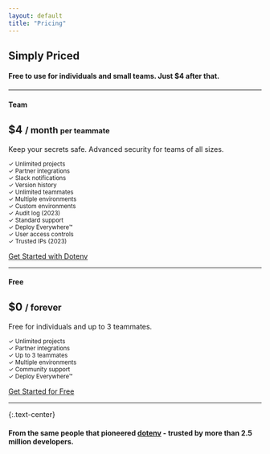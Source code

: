 ```yaml
---
layout: default
title: "Pricing"
---
```


<article markdown="1">

# Simply Priced

#### Free to use for individuals and small teams. Just $4 after that.

---

<h4 class="mb-03 pb-0">Team</h4>
<h1 class="mb-0 pb-0 mt-0">$4 <small>/ month <small class="font-weight-normal">per teammate</small></small></h1>
<p>Keep your secrets safe. Advanced security for teams of all sizes.</p>

<div class="flex">
  <div>
    <small><span class="text-green">✓</span> Unlimited projects</small>
    <br/>
    <small><span class="text-green">✓</span> Partner integrations</small>
    <br/>
    <small><span class="text-green">✓</span> Slack notifications</small>
    <br/>
    <small><span class="text-green">✓</span> Version history</small>
  </div>
  <div>
    <small><span class="text-green">✓</span> Unlimited teammates</small>
    <br/>
    <small><span class="text-green">✓</span> Multiple environments</small>
    <br/>
    <small><span class="text-green">✓</span> Custom environments</small>
    <br/>
    <small><span class="text-light">✓</span> Audit log (2023)</small>

  </div>
  <div>
    <small><span class="text-green">✓</span> Standard support</small>
    <br/>
    <small><span class="text-green">✓</span> Deploy Everywhere™</small>
    <br/>
    <small><span class="text-green">✓</span> User access controls</small>
    <br/>
    <small><span class="text-light">✓</span> Trusted IPs (2023)</small>
  </div>
  <div>
  </div>
</div>

<a href="/signup" class="btn">Get Started with Dotenv</a>

---

<h4 class="mb-03 pb-0">Free</h4>
<h1 class="mb-0 pb-0 mt-0">$0 <small>/ forever</small></h1>
<p>Free for individuals and up to 3 teammates.</p>

<div class="flex">
  <div>
    <small><span class="text-green">✓</span> Unlimited projects</small>
    <br/>
    <small><span class="text-green">✓</span> Partner integrations</small>
  </div>
  <div>
    <small><span class="text-green">✓</span> Up to 3 teammates</small>
    <br/>
    <small><span class="text-green">✓</span> Multiple environments</small>
  </div>
  <div>
    <small><span class="text-green">✓</span> Community support</small>
    <br/>
    <small><span class="text-green">✓</span> Deploy Everywhere™</small>
  </div>
  <div>
  </div>
</div>

[Get Started for Free](/signup)

---

{:.text-center}
#### From the same people that pioneered [dotenv](https://github.com/motdotla/dotenv) - trusted by more than 2.5 million developers.

</article>

<!--
{:.text-center}
### How do developers feel after using Dotenv?

* [Interesting tool of the week on console.dev](https://twitter.com/consoledotdev/status/1570836287594151936)
* I'm loving the service so far - the dev experience is top notch!
* [A great way to manage your environment variables for your team](https://twitter.com/KevLXu/status/1530754462758883328)
* [The entire vault workflow in general was absolutely divine to witness](https://twitter.com/petarcopyrock)
* [Great support. 10/10 would recommend](https://twitter.com/Peipr1/status/1483210677909168129)
* I was testing out Dotenv for a side project last night and absolutely loved it!

{:.text-center}
### Our Mission

To you, the developer:

Security is an evermoving target - an arms race. But that doesn't mean it should be hard to use. Good design can make complex things simple, and that is what we are after at Dotenv.

Dotenv is a security tool. It has been since it was first developed in 2013. We saw developers struggling to keep their secrets safe so we pioneered the .env security file format standard. The design led to a better Developer Security Experience - which led to safer secrets for millions of developers. Today, we are taking that to the next logical step.

What is the problem with .env files today? The world has changed. Developers manage secrets at greater scale than a decade ago. .env files are not easily shareable between machines, environments, and team members. As a result, developers share secrets over Slack, email, and other messaging services. It's not scaleable and is a security risk. For a CTO or CSO it is a risk they should not take.

So, today, we are extending the .env file format to support syncing across machines, environments, and team members. It's an exciting development and we welcome you to go on this journey with us.

Join us.

<p>- Mot.<br/>Founder & CTO</p>

-->



<!--
<div class="pricing">
  <div class="free">
    <h4 class="mb-03 pb-0">Free</h4>
    <h1 class="mb-0 pb-0 mt-0">$0 <small>/ forever</small></h1>
    <p>Full-fledged security for individuals and small teams. Free for up to 3 teammates.</p>

    <table class="pricing-table">
      <tr><td><p><span class="text-green">✓</span> Unlimited projects</p></td></tr>
      <tr><td><p><span class="text-green">✓</span> Up to 3 teammates</p></td></tr>
      <tr><td><p><span class="text-green">✓</span> Community support</p></td></tr>
      <tr><td><p><span class="text-green">✓</span> Partner integrations</p></td></tr>
      <tr><td><p><span class="text-green">✓</span> Multiple environments</p></td></tr>
      <tr><td><p><span class="text-green">✓</span> Deploy Everywhere™</p></td></tr>
    </table>

    <a href="/signup" class="btn w-100">Get Started for free</a>
  </div>
  <div class="team">
    <h4 class="mb-03 pb-0">Team</h4>
    <h1 class="mb-0 pb-0 mt-0">$4 <small>/ month <small class="font-weight-normal">per teammate</small></small></h1>
    <p>Advanced collaboration and support for teams of all sizes.</p>

    <table class="pricing-table">
      <tr><td><p><span class="text-green">✓</span> Unlimited projects</p></td></tr>
      <tr><td><p><span class="text-green">✓</span> Unlimited teammates</p></td></tr>
      <tr><td><p><span class="text-green">✓</span> Standard support</p></td></tr>
      <tr><td><p><span class="text-green">✓</span> Slack notifications</p></td></tr>
      <tr><td><p><span class="text-green">✓</span> Partner integrations</p></td></tr>
      <tr><td><p><span class="text-green">✓</span> Multiple environments</p></td></tr>
      <tr><td><p><span class="text-green">✓</span> Custom environments</p></td></tr>
      <tr><td><p><span class="text-green">✓</span> Deploy Everywhere™</p></td></tr>
      <tr><td><p><span class="text-green">✓</span> User access controls</p></td></tr>
      <tr><td><p><span class="text-green">✓</span> Version history</p></td></tr>
    </table>

    <a href="/signup" class="btn w-100">Get Started with Team</a>
  </div>
</div>
-->

<!--
<h4 class="mb-03 pb-0">Free</h4>
<h1 class="mb-0 pb-0 mt-0">$0 <small>/ forever</small></h1>
<p>Full-fledged security for individuals and small teams. Free for up to 3 teammates.</p>

<table class="pricing-table">
  <tr><td><p><span class="text-green">✓</span> Unlimited projects</p></td></tr>
  <tr><td><p><span class="text-green">✓</span> Up to 3 teammates</p></td></tr>
  <tr><td><p><span class="text-green">✓</span> Community support</p></td></tr>
  <tr><td><p><span class="text-green">✓</span> Partner integrations</p></td></tr>
  <tr><td><p><span class="text-green">✓</span> Multiple environments</p></td></tr>
  <tr><td><p><span class="text-green">✓</span> Deploy Everywhere™</p></td></tr>
</table>

<a href="/signup" class="btn w-100">Get Started for free</a>
-->

<!--
<table class="pricing-table">
  <tr><td><p><span class="text-green">✓</span> Unlimited projects</p></td></tr>
  <tr><td><p><span class="text-green">✓</span> Unlimited teammates</p></td></tr>
  <tr><td><p><span class="text-green">✓</span> Standard support</p></td></tr>
  <tr><td><p><span class="text-green">✓</span> Slack notifications</p></td></tr>
  <tr><td><p><span class="text-green">✓</span> Partner integrations</p></td></tr>
  <tr><td><p><span class="text-green">✓</span> Multiple environments</p></td></tr>
  <tr><td><p><span class="text-green">✓</span> Custom environments</p></td></tr>
  <tr><td><p><span class="text-green">✓</span> Deploy Everywhere™</p></td></tr>
  <tr><td><p><span class="text-green">✓</span> User access controls</p></td></tr>
  <tr><td><p><span class="text-green">✓</span> Version history</p></td></tr>
</table>

<a href="/signup" class="btn">Get Started with Dotenv</a>
-->
